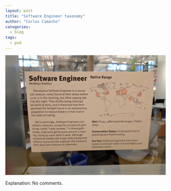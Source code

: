```yaml
---
layout: post
title: "Software Engineer taxonomy"
author: "Carlos Camacho"
categories:
  - blog
tags:
  - pod
---
```

![](/static/pod/2017-06-01-software-engineer.jpg)

Explanation: No comments.
